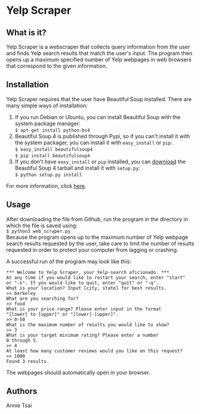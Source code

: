 Yelp Scraper
============

What is it?
-----------

Yelp Scraper is a webscraper that collects query information from the user
and finds Yelp search results that match the user's input. The program then
opens up a maximum specified number of Yelp webpages in web browsers that
correspond to the given information.

Installation
------------

Yelp Scraper requires that the user have Beautiful Soup installed. There are
many simple ways of installation:

1. If you run Debian or Ubuntu, you can install Beautiful Soup with the system
package manager:  
`$ apt-get install python-bs4`
2. Beautiful Soup 4 is published through Pypi, so if you can't install it with
the system packager, you can install it with `easy_install` or `pip`:  
`$ easy_install beautifulsoup4`  
`$ pip install beautifulsoup4`
3. If you don't have `easy_install` or `pip` installed, you can [download](https://www.crummy.com/software/BeautifulSoup/bs4/download/4.0/)
the Beautiful Soup 4 tarball and install it with `setup.py`:  
`$ python setup.py install`

For more information, click [here](https://www.crummy.com/software/BeautifulSoup/bs4/doc/).

Usage
-----

After downloading the file from Github, run the program in the directory in
which the file is saved using:  
    `$ python3 web_scraper.py`  
Because the program opens up to the maximum number of Yelp webpage search
results requested by the user, take care to limit the number of results
requested in order to protect your computer from lagging or crashing.

A successful run of the program may look like this:  

```
*** Welcome to Yelp Scraper, your Yelp-search aficionado. ***  
At any time if you would like to restart your search, enter "start"  
or "-s". If you would like to quit, enter "quit" or "-q".  
What is your location? Input [city, state] for best results.  
>> berkeley  
What are you searching for?  
>> food  
What is your price range? Please enter input in the format  
"[lower] to [upper]" or "[lower]-[upper]".  
>> 0-50  
What is the maximum number of results you would like to show?  
>> 3  
What is your target minimum rating? Please enter a number  
0 through 5.  
>> 4  
At least how many customer reviews would you like on this request?  
>> 1000  
Found 3 results.
```

The webpages should automatically open in your browser.

Authors
-------

Annie Tsai
